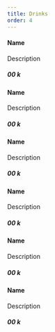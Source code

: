 ```yaml
---
title: Drinks
order: 4
---
```


#### Name

Description

##### 00 k

#### Name

Description

##### 00 k

#### Name

Description

##### 00 k

#### Name

Description

##### 00 k

#### Name

Description

##### 00 k

#### Name

Description

##### 00 k
